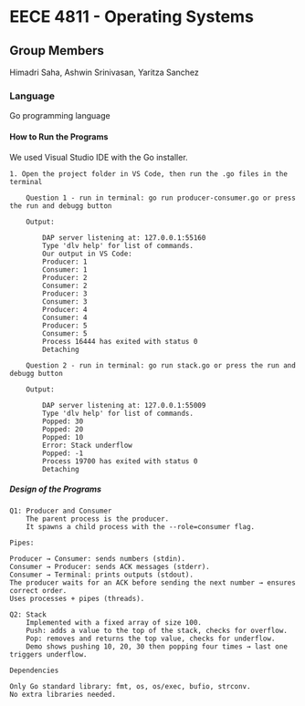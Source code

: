 # EECE 4811 - Operating Systems

## Group Members
Himadri Saha, Ashwin Srinivasan, Yaritza Sanchez

### Language
Go programming language

#### How to Run the Programs

We used Visual Studio IDE with the Go installer.

    1. Open the project folder in VS Code, then run the .go files in the terminal
        
        Question 1 - run in terminal: go run producer-consumer.go or press the run and debugg button

        Output:

            DAP server listening at: 127.0.0.1:55160
            Type 'dlv help' for list of commands.
            Our output in VS Code:
            Producer: 1
            Consumer: 1
            Producer: 2
            Consumer: 2
            Producer: 3
            Consumer: 3
            Producer: 4
            Consumer: 4
            Producer: 5
            Consumer: 5
            Process 16444 has exited with status 0
            Detaching

        Question 2 - run in terminal: go run stack.go or press the run and debugg button

        Output:
                
            DAP server listening at: 127.0.0.1:55009
            Type 'dlv help' for list of commands.
            Popped: 30
            Popped: 20
            Popped: 10
            Error: Stack underflow
            Popped: -1
            Process 19700 has exited with status 0
            Detaching

##### Design of the Programs
    
    Q1: Producer and Consumer
        The parent process is the producer. 
        It spawns a child process with the --role=consumer flag.

    Pipes:

    Producer → Consumer: sends numbers (stdin).
    Consumer → Producer: sends ACK messages (stderr).
    Consumer → Terminal: prints outputs (stdout).
    The producer waits for an ACK before sending the next number → ensures correct order.
    Uses processes + pipes (threads).

    Q2: Stack
        Implemented with a fixed array of size 100.
        Push: adds a value to the top of the stack, checks for overflow.
        Pop: removes and returns the top value, checks for underflow.
        Demo shows pushing 10, 20, 30 then popping four times → last one triggers underflow.

    Dependencies

    Only Go standard library: fmt, os, os/exec, bufio, strconv.
    No extra libraries needed.

    